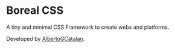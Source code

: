Boreal CSS
==========
A tiny and minimal CSS Framework to create webs and platforms.

Developed by [AlbertoGCatalan](https://albertogcatalan.com).